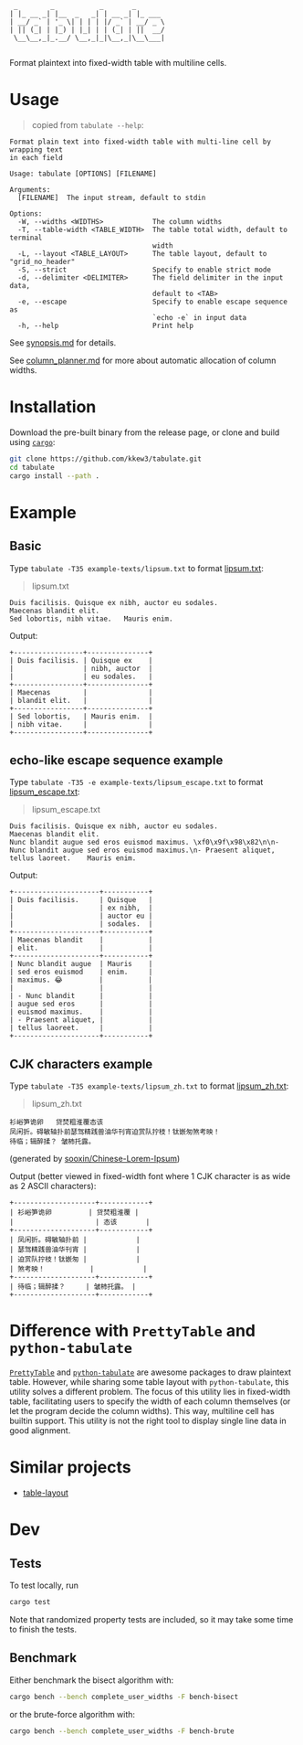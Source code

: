 ```
 _        _           _       _       
| |_ __ _| |__  _   _| | __ _| |_ ___ 
| __/ _` | '_ \| | | | |/ _` | __/ _ \
| || (_| | |_) | |_| | | (_| | ||  __/
 \__\__,_|_.__/ \__,_|_|\__,_|\__\___|
                                      
```

Format plaintext into fixed-width table with multiline cells.

# Usage

> copied from `tabulate --help`:

```
Format plain text into fixed-width table with multi-line cell by wrapping text
in each field

Usage: tabulate [OPTIONS] [FILENAME]

Arguments:
  [FILENAME]  The input stream, default to stdin

Options:
  -W, --widths <WIDTHS>            The column widths
  -T, --table-width <TABLE_WIDTH>  The table total width, default to terminal
                                   width
  -L, --layout <TABLE_LAYOUT>      The table layout, default to "grid_no_header"
  -S, --strict                     Specify to enable strict mode
  -d, --delimiter <DELIMITER>      The field delimiter in the input data,
                                   default to <TAB>
  -e, --escape                     Specify to enable escape sequence as
                                   `echo -e` in input data
  -h, --help                       Print help
```

See [synopsis.md](docs/synopsis.md) for details.

See [column_planner.md](docs/column_planner.md) for more about automatic allocation of column widths.

# Installation

Download the pre-built binary from the release page, or clone and build using [`cargo`](https://doc.rust-lang.org/cargo/getting-started/installation.html):

```bash
git clone https://github.com/kkew3/tabulate.git
cd tabulate
cargo install --path .
```

# Example

## Basic

Type `tabulate -T35 example-texts/lipsum.txt` to format [lipsum.txt](example-texts/lipsum.txt):

> lipsum.txt

```
Duis facilisis.	Quisque ex nibh, auctor eu sodales.
Maecenas blandit elit.
Sed lobortis, nibh vitae.	Mauris enim.
```

Output:

```
+-----------------+---------------+
| Duis facilisis. | Quisque ex    |
|                 | nibh, auctor  |
|                 | eu sodales.   |
+-----------------+---------------+
| Maecenas        |               |
| blandit elit.   |               |
+-----------------+---------------+
| Sed lobortis,   | Mauris enim.  |
| nibh vitae.     |               |
+-----------------+---------------+
```

## echo-like escape sequence example

Type `tabulate -T35 -e example-texts/lipsum_escape.txt` to format [lipsum_escape.txt](example-texts/lipsum_escape.txt):

> lipsum_escape.txt

```
Duis facilisis.	Quisque ex nibh, auctor eu sodales.
Maecenas blandit elit.
Nunc blandit augue sed eros euismod maximus. \xf0\x9f\x98\x82\n\n- Nunc blandit augue sed eros euismod maximus.\n- Praesent aliquet, tellus laoreet.	Mauris enim.
```

Output:

```
+---------------------+-----------+
| Duis facilisis.     | Quisque   |
|                     | ex nibh,  |
|                     | auctor eu |
|                     | sodales.  |
+---------------------+-----------+
| Maecenas blandit    |           |
| elit.               |           |
+---------------------+-----------+
| Nunc blandit augue  | Mauris    |
| sed eros euismod    | enim.     |
| maximus. 😂         |           |
|                     |           |
| - Nunc blandit      |           |
| augue sed eros      |           |
| euismod maximus.    |           |
| - Praesent aliquet, |           |
| tellus laoreet.     |           |
+---------------------+-----------+
```

## CJK characters example

Type `tabulate -T35 example-texts/lipsum_zh.txt` to format [lipsum_zh.txt](example-texts/lipsum_zh.txt):

> lipsum_zh.txt

```
衫峪笋诡卵	贷焚粗淮覆态该
凤闲折。碍敏轴扑前瑟驾精践兽油华刊宵迫赏队拧枝！钛嵌匆煞考映！	
待临；辑醉揉？	皱柿托露。
```

(generated by [sooxin/Chinese-Lorem-Ipsum](https://github.com/sooxin/Chinese-Lorem-Ipsum))

Output (better viewed in fixed-width font where 1 CJK character is as wide as 2 ASCII characters):

```
+--------------------+------------+
| 衫峪笋诡卵         | 贷焚粗淮覆 |
|                    | 态该       |
+--------------------+------------+
| 凤闲折。碍敏轴扑前 |            |
| 瑟驾精践兽油华刊宵 |            |
| 迫赏队拧枝！钛嵌匆 |            |
| 煞考映！           |            |
+--------------------+------------+
| 待临；辑醉揉？     | 皱柿托露。 |
+--------------------+------------+
```

# Difference with `PrettyTable` and `python-tabulate`

[`PrettyTable`](https://pypi.org/project/PrettyTable/) and [`python-tabulate`](https://github.com/astanin/python-tabulate.git) are awesome packages to draw plaintext table.
However, while sharing some table layout with `python-tabulate`, this utility solves a different problem.
The focus of this utility lies in fixed-width table, facilitating users to specify the width of each column themselves (or let the program decide the column widths).
This way, multiline cell has builtin support.
This utility is not the right tool to display single line data in good alignment.

# Similar projects

- [table-layout](https://github.com/75lb/table-layout.git)

# Dev

## Tests

To test locally, run

```bash
cargo test
```

Note that randomized property tests are included, so it may take some time to finish the tests.

## Benchmark

Either benchmark the bisect algorithm with:

```bash
cargo bench --bench complete_user_widths -F bench-bisect
```

or the brute-force algorithm with:

```bash
cargo bench --bench complete_user_widths -F bench-brute
```
